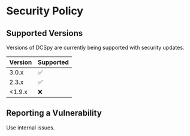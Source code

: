 # Security Policy

## Supported Versions

Versions of DCSpy are currently being supported with security updates.

| Version | Supported          |
|---------|--------------------|
| 3.0.x   | :white_check_mark: |
| 2.3.x   | :white_check_mark: |
| <1.9.x  | :x:                |

## Reporting a Vulnerability

Use internal issues.
